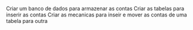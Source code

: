 Criar um banco de dados para armazenar as contas 
Criar as tabelas para inserir as contas 
Criar as mecanicas para inseir e mover as contas de uma tabela para outra 
